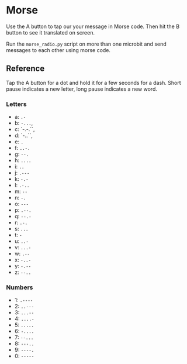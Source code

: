 Morse
=====

Use the A button to tap our your message in Morse code. Then hit the B button to see it translated on screen.

Run the `morse_radio.py` script on more than one microbit and send messages to each other using morse code.

Reference
---------

Tap the A button for a dot and hold it for a few seconds for a dash. Short pause indicates a new letter, long pause indicates a new word.

### Letters
* a: `.-`
* b: `-...`,
* c: `-.-.``,
* d: `-..``,
* e: `.`
* f: `..-.`
* g: `--.`
* h: `....`
* i: `..`
* j: `.---`
* k: `-.-`
* l: `.-..`
* m: `--`
* n: `-.`
* o: `---`
* p: `.--.`
* q: `--.-`
* r: `.-.`
* s: `...`
* t: `-`
* u: `..-`
* v: `...-`
* w: `.--`
* x: `-..-`
* y: `-.--`
* z: `--..`

### Numbers

* 1: `.----`
* 2: `..---`
* 3: `...--`
* 4: `....-`
* 5: `.....`
* 6: `-....`
* 7: `--...`
* 8: `---..`
* 9: `----.`
* 0: `-----`
